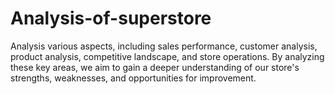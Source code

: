 # Analysis-of-superstore
Analysis various aspects, including sales performance, customer analysis, product analysis, competitive landscape, and store operations. By analyzing these key areas, we aim to gain a deeper understanding of our store's strengths, weaknesses, and opportunities for improvement.
